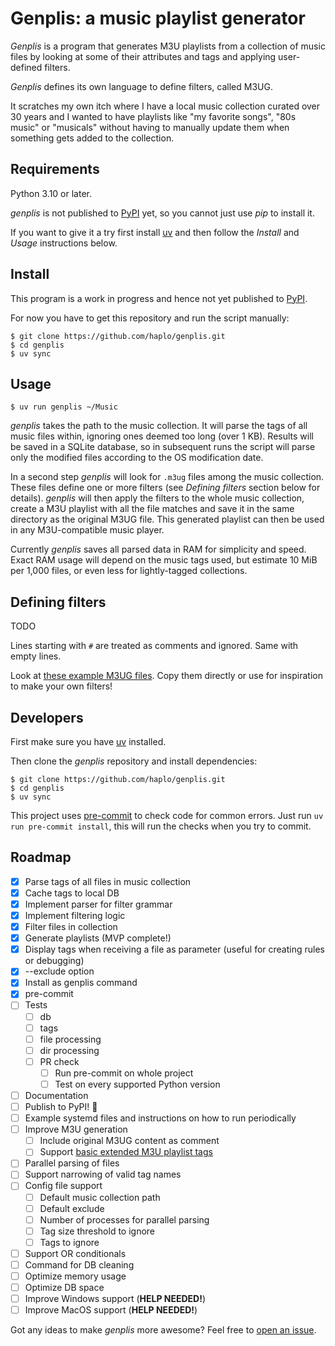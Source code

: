 # Genplis: a music playlist generator

*Genplis* is a program that generates M3U playlists from a collection of music files by looking at some of their attributes and tags and applying user-defined filters.

*Genplis* defines its own language to define filters, called M3UG.

It scratches my own itch where I have a local music collection curated over 30 years and I wanted to have playlists like "my favorite songs", "80s music" or "musicals" without having to manually update them when something gets added to the collection.

## Requirements

Python 3.10 or later.

*genplis* is not published to [PyPI](https://pypi.org/) yet, so you cannot just use *pip* to install it.

If you want to give it a try first install [uv](https://github.com/astral-sh/uv) and then follow the *Install* and *Usage* instructions below.

## Install

This program is a work in progress and hence not yet published to [PyPI](https://pypi.org/).

For now you have to get this repository and run the script manually:

    $ git clone https://github.com/haplo/genplis.git
    $ cd genplis
    $ uv sync

## Usage

    $ uv run genplis ~/Music

*genplis* takes the path to the music collection.
It will parse the tags of all music files within, ignoring ones deemed too long (over 1 KB).
Results will be saved in a SQLite database, so in subsequent runs the script will parse only the modified files according to the OS modification date.

In a second step *genplis* will look for `.m3ug` files among the music collection.
These files define one or more filters (see *Defining filters* section below for details).
*genplis* will then apply the filters to the whole music collection, create a M3U playlist with all the file matches and save it in the same directory as the original M3UG file.
This generated playlist can then be used in any M3U-compatible music player.

Currently *genplis* saves all parsed data in RAM for simplicity and speed.
Exact RAM usage will depend on the music tags used, but estimate 10 MiB per 1,000 files, or even less for lightly-tagged collections.

## Defining filters

TODO

Lines starting with `#` are treated as comments and ignored.
Same with empty lines.

Look at [these example M3UG files](examples).
Copy them directly or use for inspiration to make your own filters!

## Developers

First make sure you have [uv](https://github.com/astral-sh/uv) installed.

Then clone the *genplis* repository and install dependencies:

    $ git clone https://github.com/haplo/genplis.git
    $ cd genplis
    $ uv sync

This project uses [pre-commit](https://pre-commit.com/) to check code for common errors.
Just run `uv run pre-commit install`, this will run the checks when you try to commit.

## Roadmap

- [x] Parse tags of all files in music collection
- [x] Cache tags to local DB
- [x] Implement parser for filter grammar
- [x] Implement filtering logic
- [x] Filter files in collection
- [x] Generate playlists (MVP complete!)
- [x] Display tags when receiving a file as parameter (useful for creating rules or debugging)
- [x] --exclude option
- [x] Install as genplis command
- [x] pre-commit
- [ ] Tests
  - [ ] db
  - [ ] tags
  - [ ] file processing
  - [ ] dir processing
  - [ ] PR check
    - [ ] Run pre-commit on whole project
    - [ ] Test on every supported Python version
- [ ] Documentation
- [ ] Publish to PyPI! 🚀
- [ ] Example systemd files and instructions on how to run periodically
- [ ] Improve M3U generation
  - [ ] Include original M3UG content as comment
  - [ ] Support [basic extended M3U playlist tags](https://datatracker.ietf.org/doc/html/rfc8216#section-4.3)
- [ ] Parallel parsing of files
- [ ] Support narrowing of valid tag names
- [ ] Config file support
  - [ ] Default music collection path
  - [ ] Default exclude
  - [ ] Number of processes for parallel parsing
  - [ ] Tag size threshold to ignore
  - [ ] Tags to ignore
- [ ] Support OR conditionals
- [ ] Command for DB cleaning
- [ ] Optimize memory usage
- [ ] Optimize DB space
- [ ] Improve Windows support (**HELP NEEDED!**)
- [ ] Improve MacOS support (**HELP NEEDED!**)

Got any ideas to make *genplis* more awesome?
Feel free to [open an issue](https://github.com/haplo/genplis/issues).

